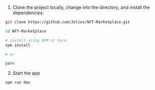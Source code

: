1. Clone the project locally, change into the directory, and install the dependencies:

```sh
git clone https://github.com/Jolios/NFT-Marketplace.git

cd NFT-Marketplace

# install using NPM or Yarn
npm install

# or

yarn
```



2. Start the app

```
npm run dev
```
